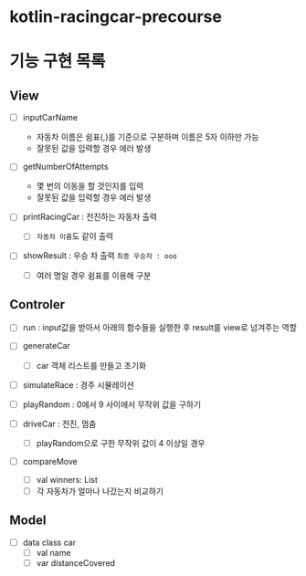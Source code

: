 # kotlin-racingcar-precourse


# 기능 구현 목록

## View
- [ ] inputCarName
  - 자동차 이름은 쉼표(,)를 기준으로 구분하며 이름은 5자 이하만 가능  
  - 잘못된 값을 입력할 경우 에러 발생

- [ ] getNumberOfAttempts
  - 몇 번의 이동을 할 것인지를 입력
  - 잘못된 값을 입력할 경우 에러 발생

- [ ] printRacingCar : 전진하는 자동차 출력
    - [ ] `자동차 이름`도 같이 출력

- [ ] showResult : 우승 차 출력 `최종 우승자 : ooo`
  - [ ] 여러 명일 경우 쉼표를 이용해 구분

## Controler

- [ ] run : input값을 받아서 아래의 함수들을 실행한 후 result를 view로 넘겨주는 역할

- [ ] generateCar
  - [ ] car 객체 리스트를 만들고 초기화
  
- [ ] simulateRace : 경주 시뮬레이션

- [ ] playRandom : 0에서 9 사이에서 무작위 값을 구하기

- [ ] driveCar : 전진, 멈춤
  - [ ] playRandom으로 구한 무작위 값이 4 이상일 경우

- [ ] compareMove
  - [ ] val winners: List<String>
  - [ ] 각 자동차가 얼마나 나갔는지 비교하기

## Model
- [ ] data class car
  - [ ] val name
  - [ ] var distanceCovered